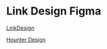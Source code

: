 # Link Design Figma

[LinkDesign](https://www.figma.com/file/nj0ZlE2DYszBXQzHz9phWI/Houter---House-Hunter-UI-Design-(Community))

[Hounter Design](http://finalproject.attackontitans.website/hounter.github.io/)